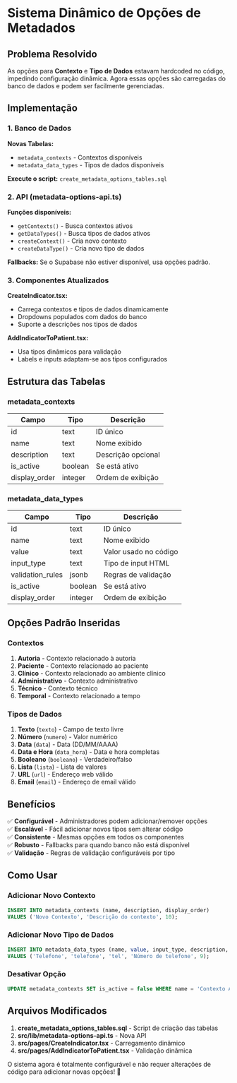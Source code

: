 # Sistema Dinâmico de Opções de Metadados

## Problema Resolvido

As opções para **Contexto** e **Tipo de Dados** estavam hardcoded no código, impedindo configuração dinâmica. Agora essas opções são carregadas do banco de dados e podem ser facilmente gerenciadas.

## Implementação

### 1. Banco de Dados

**Novas Tabelas:**

- `metadata_contexts` - Contextos disponíveis
- `metadata_data_types` - Tipos de dados disponíveis

**Execute o script:** `create_metadata_options_tables.sql`

### 2. API (metadata-options-api.ts)

**Funções disponíveis:**

- `getContexts()` - Busca contextos ativos
- `getDataTypes()` - Busca tipos de dados ativos
- `createContext()` - Cria novo contexto
- `createDataType()` - Cria novo tipo de dados

**Fallbacks:** Se o Supabase não estiver disponível, usa opções padrão.

### 3. Componentes Atualizados

**CreateIndicator.tsx:**

- Carrega contextos e tipos de dados dinamicamente
- Dropdowns populados com dados do banco
- Suporte a descrições nos tipos de dados

**AddIndicatorToPatient.tsx:**

- Usa tipos dinâmicos para validação
- Labels e inputs adaptam-se aos tipos configurados

## Estrutura das Tabelas

### metadata_contexts

| Campo         | Tipo    | Descrição          |
| ------------- | ------- | ------------------ |
| id            | text    | ID único           |
| name          | text    | Nome exibido       |
| description   | text    | Descrição opcional |
| is_active     | boolean | Se está ativo      |
| display_order | integer | Ordem de exibição  |

### metadata_data_types

| Campo            | Tipo    | Descrição             |
| ---------------- | ------- | --------------------- |
| id               | text    | ID único              |
| name             | text    | Nome exibido          |
| value            | text    | Valor usado no código |
| input_type       | text    | Tipo de input HTML    |
| validation_rules | jsonb   | Regras de validação   |
| is_active        | boolean | Se está ativo         |
| display_order    | integer | Ordem de exibição     |

## Opções Padrão Inseridas

### Contextos

1. **Autoria** - Contexto relacionado à autoria
2. **Paciente** - Contexto relacionado ao paciente
3. **Clínico** - Contexto relacionado ao ambiente clínico
4. **Administrativo** - Contexto administrativo
5. **Técnico** - Contexto técnico
6. **Temporal** - Contexto relacionado a tempo

### Tipos de Dados

1. **Texto** (`texto`) - Campo de texto livre
2. **Número** (`numero`) - Valor numérico
3. **Data** (`data`) - Data (DD/MM/AAAA)
4. **Data e Hora** (`data_hora`) - Data e hora completas
5. **Booleano** (`booleano`) - Verdadeiro/falso
6. **Lista** (`lista`) - Lista de valores
7. **URL** (`url`) - Endereço web válido
8. **Email** (`email`) - Endereço de email válido

## Benefícios

✅ **Configurável** - Administradores podem adicionar/remover opções  
✅ **Escalável** - Fácil adicionar novos tipos sem alterar código  
✅ **Consistente** - Mesmas opções em todos os componentes  
✅ **Robusto** - Fallbacks para quando banco não está disponível  
✅ **Validação** - Regras de validação configuráveis por tipo

## Como Usar

### Adicionar Novo Contexto

```sql
INSERT INTO metadata_contexts (name, description, display_order)
VALUES ('Novo Contexto', 'Descrição do contexto', 10);
```

### Adicionar Novo Tipo de Dados

```sql
INSERT INTO metadata_data_types (name, value, input_type, description, display_order)
VALUES ('Telefone', 'telefone', 'tel', 'Número de telefone', 9);
```

### Desativar Opção

```sql
UPDATE metadata_contexts SET is_active = false WHERE name = 'Contexto Antigo';
```

## Arquivos Modificados

1. **create_metadata_options_tables.sql** - Script de criação das tabelas
2. **src/lib/metadata-options-api.ts** - Nova API
3. **src/pages/CreateIndicator.tsx** - Carregamento dinâmico
4. **src/pages/AddIndicatorToPatient.tsx** - Validação dinâmica

O sistema agora é totalmente configurável e não requer alterações de código para adicionar novas opções! 🎉
